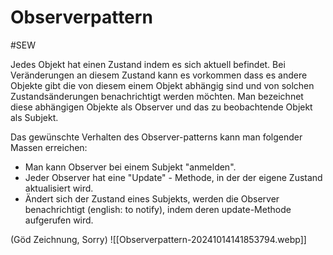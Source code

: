 # Observerpattern
#SEW 

Jedes Objekt hat einen Zustand indem es sich aktuell befindet. Bei Veränderungen an diesem Zustand kann es vorkommen dass es andere Objekte gibt die von diesem einem Objekt abhängig sind und von solchen Zustandsänderungen benachrichtigt werden möchten. Man bezeichnet diese abhängigen Objekte als Observer und das zu beobachtende Objekt als Subjekt.  

Das gewünschte Verhalten des Observer-patterns kann man folgender Massen erreichen:  
- Man kann Observer bei einem Subjekt "anmelden". 
- Jeder Observer hat eine "Update" - Methode, in der der eigene Zustand aktualisiert wird.  
- Ändert sich der Zustand eines Subjekts, werden die Observer benachrichtigt (english: to notify), indem deren update-Methode aufgerufen wird.

(Göd Zeichnung, Sorry)
![[Observerpattern-20241014141853794.webp]]